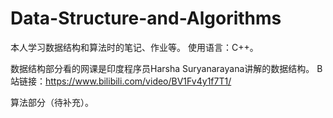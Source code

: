 # Data-Structure-and-Algorithms
本人学习数据结构和算法时的笔记、作业等。
使用语言：C++。

数据结构部分看的网课是印度程序员Harsha Suryanarayana讲解的数据结构。
B站链接：https://www.bilibili.com/video/BV1Fv4y1f7T1/

算法部分（待补充）。
